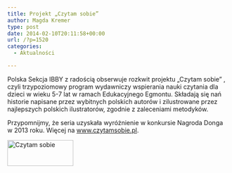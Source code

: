 ```yaml
---
title: Projekt „Czytam sobie”
author: Magda Kremer
type: post
date: 2014-02-10T20:11:58+00:00
url: /?p=1520
categories:
  - Aktualności

---
```

Polska Sekcja IBBY z radością obserwuje rozkwit projektu „Czytam sobie” , czyli trzypoziomowy program wydawniczy wspierania nauki czytania dla dzieci w wieku 5-7 lat w ramach Edukacyjnego Egmontu. Składają się nań historie napisane przez wybitnych polskich autorów i zilustrowane przez najlepszych polskich ilustratorów, zgodnie z zaleceniami metodyków.

Przypomnijmy, że seria uzyskała wyróżnienie w konkursie Nagroda Donga w 2013 roku. Więcej na www.czytamsobie.pl.

<a href="http://www.ibby.pl/wp-content/uploads/2014/02/Czytam-sobie.png" rel="lightbox[1520]"><img class="alignnone size-thumbnail wp-image-1524" alt="Czytam sobie" src="http://www.ibby.pl/wp-content/uploads/2014/02/Czytam-sobie-150x59.png" width="150" height="59" srcset="http://www.ibby.pl/wp-content/uploads/2014/02/Czytam-sobie-150x59.png 150w, http://www.ibby.pl/wp-content/uploads/2014/02/Czytam-sobie-300x118.png 300w, http://www.ibby.pl/wp-content/uploads/2014/02/Czytam-sobie.png 619w" sizes="(max-width: 150px) 100vw, 150px" /></a>

&nbsp;

&nbsp;